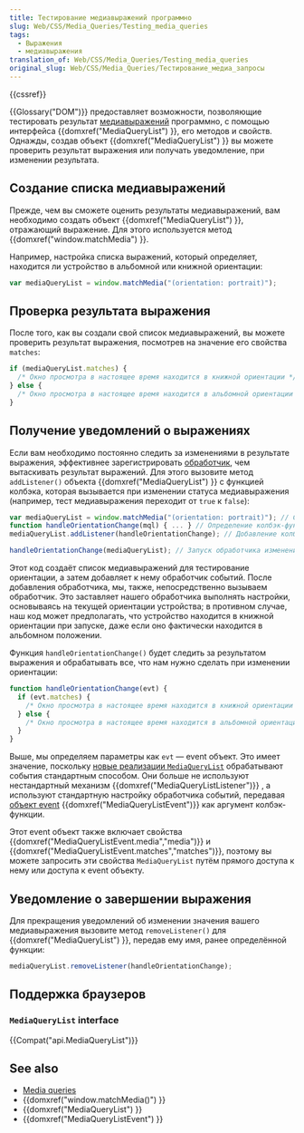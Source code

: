 ```yaml
---
title: Тестирование медиавыражений программно
slug: Web/CSS/Media_Queries/Testing_media_queries
tags:
  - Выражения
  - медиавыражения
translation_of: Web/CSS/Media_Queries/Testing_media_queries
original_slug: Web/CSS/Media_Queries/Тестирование_медиа_запросы
---
```

{{cssref}}

{{Glossary("DOM")}} предоставляет возможности, позволяющие тестировать результат [медиавыражений](/ru/docs/Web/CSS/Media_Queries) программно, с помощью интерфейса {{domxref("MediaQueryList") }}, его методов и свойств. Однажды, создав объект {{domxref("MediaQueryList") }} вы можете проверить результат выражения или получать уведомление, при изменении результата.

## Создание списка медиавыражений

Прежде, чем вы сможете оценить результаты медиавыражений, вам необходимо создать объект {{domxref("MediaQueryList") }}, отражающий выражение. Для этого используется метод {{domxref("window.matchMedia") }}.

Например, настройка списка выражений, который определяет, находится ли устройство в альбомной или книжной ориентации:

```js
var mediaQueryList = window.matchMedia("(orientation: portrait)");
```

## Проверка результата выражения

После того, как вы создали свой список медиавыражений, вы можете проверить результат выражения, посмотрев на значение его свойства `matches`:

```js
if (mediaQueryList.matches) {
  /* Окно просмотра в настоящее время находится в книжной ориентации */
} else {
  /* Окно просмотра в настоящее время находится в альбомной ориентации */
}
```

## Получение уведомлений о выражениях

Если вам необходимо постоянно следить за изменениями в результате выражения, эффективнее зарегистрировать [обработчик](/ru/docs/Web/API/EventTarget/addEventListener), чем вытаскивать результат выражений. Для этого вызовите метод `addListener()` объекта {{domxref("MediaQueryList") }} с функцией колбэка, которая вызывается при изменении статуса медиавыражения (например, тест медиавыражения переходит от `true` к `false`):

```js
var mediaQueryList = window.matchMedia("(orientation: portrait)"); // Создание списка выражений.
function handleOrientationChange(mql) { ... } // Определение колбэк-функции для обработчика событий.
mediaQueryList.addListener(handleOrientationChange); // Добавление колбэк-функции в качестве обработчика к списку выражений.

handleOrientationChange(mediaQueryList); // Запуск обработчика изменений, один раз.
```

Этот код создаёт список медиавыражений для тестирование ориентации, а затем добавляет к нему обработчик событий. После добавления обработчика, мы, также, непосредственно вызываем обработчик. Это заставляет нашего обработчика выполнять настройки, основываясь на текущей ориентации устройства; в противном случае, наш код может предполагать, что устройство находится в книжной ориентации при запуске, даже если оно фактически находится в альбомном положении.

Функция `handleOrientationChange()` будет следить за результатом выражения и обрабатывать все, что нам нужно сделать при изменении ориентации:

```js
function handleOrientationChange(evt) {
  if (evt.matches) {
    /* Окно просмотра в настоящее время находится в книжной ориентации */
  } else {
    /* Окно просмотра в настоящее время находится в альбомной ориентации */
  }
}
```

Выше, мы определяем параметры как `evt` — event объект. Это имеет значение, поскольку [новые реализации `MediaQueryList`](/ru/docs/Web/API/MediaQueryList#Browser_compatibility) обрабатывают события стандартным способом. Они больше не используют нестандартный механизм {{domxref("MediaQueryListListener")}} , а используют стандартную настройку обработчика событий, передавая [объект event](/ru/docs/Web/API/Event) {{domxref("MediaQueryListEvent")}} как аргумент колбэк-функции.

Этот event объект также включает свойства {{domxref("MediaQueryListEvent.media","media")}} и {{domxref("MediaQueryListEvent.matches","matches")}}, поэтому вы можете запросить эти свойства `MediaQueryList` путём прямого доступа к нему или доступа к event объекту.

## Уведомление о завершении выражения

Для прекращения уведомлений об изменении значения вашего медиавыражения вызовите метод `removeListener()` для {{domxref("MediaQueryList") }}, передав ему имя, ранее определённой функции:

```js
mediaQueryList.removeListener(handleOrientationChange);
```

## Поддержка браузеров

### `MediaQueryList` interface

{{Compat("api.MediaQueryList")}}

## See also

- [Media queries](/ru/docs/CSS/Media_queries)
- {{domxref("window.matchMedia()") }}
- {{domxref("MediaQueryList") }}
- {{domxref("MediaQueryListEvent") }}
